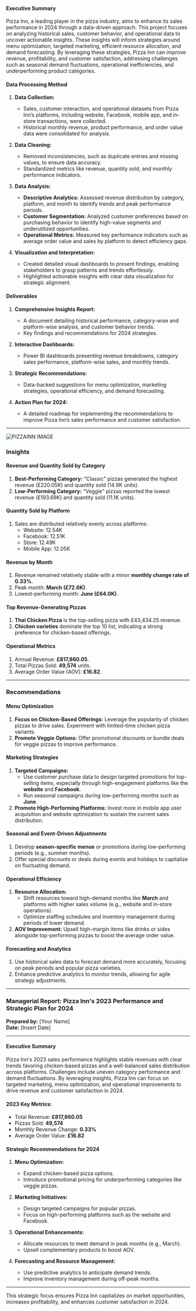 #### Executive Summary  
Pizza Inn, a leading player in the pizza industry, aims to enhance its sales performance in 2024 through a data-driven approach. This project focuses on analyzing historical sales, customer behavior, and operational data to uncover actionable insights. These insights will inform strategies around menu optimization, targeted marketing, efficient resource allocation, and demand forecasting. By leveraging these strategies, Pizza Inn can improve revenue, profitability, and customer satisfaction, addressing challenges such as seasonal demand fluctuations, operational inefficiencies, and underperforming product categories.

#### Data Processing Method  
1. **Data Collection:**  
   - Sales, customer interaction, and operational datasets from Pizza Inn’s platforms, including website, Facebook, mobile app, and in-store transactions, were collected.  
   - Historical monthly revenue, product performance, and order value data were consolidated for analysis.

2. **Data Cleaning:**  
   - Removed inconsistencies, such as duplicate entries and missing values, to ensure data accuracy.  
   - Standardized metrics like revenue, quantity sold, and monthly performance indicators.

3. **Data Analysis:**  
   - **Descriptive Analytics:** Assessed revenue distribution by category, platform, and month to identify trends and peak performance periods.    
   - **Customer Segmentation:** Analyzed customer preferences based on purchasing behavior to identify high-value segments and underutilized opportunities.  
   - **Operational Metrics:** Measured key performance indicators such as average order value and sales by platform to detect efficiency gaps.

4. **Visualization and Interpretation:**  
   - Created detailed visual dashboards to present findings, enabling stakeholders to grasp patterns and trends effortlessly.  
   - Highlighted actionable insights with clear data visualization for strategic alignment.

#### Deliverables  
1. **Comprehensive Insights Report:**  
   - A document detailing historical performance, category-wise and platform-wise analysis, and customer behavior trends.  
   - Key findings and recommendations for 2024 strategies.

2. **Interactive Dashboards:**  
   - Power BI dashboards presenting revenue breakdowns, category sales performance, platform-wise sales, and monthly trends.  

3. **Strategic Recommendations:**  
   - Data-backed suggestions for menu optimization, marketing strategies, operational efficiency, and demand forecasting.  

4. **Action Plan for 2024:**  
   - A detailed roadmap for implementing the recommendations to improve Pizza Inn’s sales performance and customer satisfaction.

---
![PIZZAINN IMAGE ](https://github.com/user-attachments/assets/b9d0f622-e00f-4403-8b7b-b833903da015)


### Insights
#### Revenue and Quantity Sold by Category
1. **Best-Performing Category:** "Classic" pizzas generated the highest revenue (£220.05K) and quantity sold (14.9K units).
2. **Low-Performing Category:** "Veggie" pizzas reported the lowest revenue (£193.69K) and quantity sold (11.1K units).

#### Quantity Sold by Platform
1. Sales are distributed relatively evenly across platforms:
   - Website: 12.54K
   - Facebook: 12.51K
   - Store: 12.49K
   - Mobile App: 12.05K

#### Revenue by Month
1. Revenue remained relatively stable with a minor **monthly change rate of 0.33%**.
2. Peak month: **March (£72.6K)**.
3. Lowest-performing month: **June (£64.0K)**.

#### Top Revenue-Generating Pizzas
1. **Thai Chicken Pizza** is the top-selling pizza with £43,434.25 revenue.
2. **Chicken varieties** dominate the top 10 list, indicating a strong preference for chicken-based offerings.

#### Operational Metrics
1. Annual Revenue: **£817,860.05**.
2. Total Pizzas Sold: **49,574** units.
3. Average Order Value (AOV): **£16.82**.

---

### Recommendations
#### Menu Optimization
1. **Focus on Chicken-Based Offerings:** Leverage the popularity of chicken pizzas to drive sales. Experiment with limited-time chicken pizza variants.
2. **Promote Veggie Options:** Offer promotional discounts or bundle deals for veggie pizzas to improve performance.

#### Marketing Strategies
1. **Targeted Campaigns:**
   - Use customer purchase data to design targeted promotions for top-selling items, especially through high-engagement platforms like the **website** and **Facebook**.
   - Run seasonal campaigns during low-performing months such as **June**.
2. **Promote High-Performing Platforms:** Invest more in mobile app user acquisition and website optimization to sustain the current sales distribution.

#### Seasonal and Event-Driven Adjustments
1. Develop **season-specific menus** or promotions during low-performing periods (e.g., summer months).
2. Offer special discounts or deals during events and holidays to capitalize on fluctuating demand.

#### Operational Efficiency
1. **Resource Allocation:**
   - Shift resources toward high-demand months like **March** and platforms with higher sales volume (e.g., website and in-store operations).
   - Optimize staffing schedules and inventory management during periods of lower demand.
2. **AOV Improvement:** Upsell high-margin items like drinks or sides alongside top-performing pizzas to boost the average order value.

#### Forecasting and Analytics
1. Use historical sales data to forecast demand more accurately, focusing on peak periods and popular pizza varieties.
2. Enhance predictive analytics to monitor trends, allowing for agile strategy adjustments.

---

### Managerial Report: Pizza Inn's 2023 Performance and Strategic Plan for 2024

**Prepared by:** [Your Name]  
**Date:** [Insert Date]  

---

#### Executive Summary
Pizza Inn's 2023 sales performance highlights stable revenues with clear trends favoring chicken-based pizzas and a well-balanced sales distribution across platforms. Challenges include uneven category performance and demand fluctuations. By leveraging insights, Pizza Inn can focus on targeted marketing, menu optimization, and operational improvements to drive revenue and customer satisfaction in 2024.

#### 2023 Key Metrics:
- Total Revenue: **£817,860.05**
- Pizzas Sold: **49,574**
- Monthly Revenue Change: **0.33%**
- Average Order Value: **£16.82**

#### Strategic Recommendations for 2024
1. **Menu Optimization:**
   - Expand chicken-based pizza options.
   - Introduce promotional pricing for underperforming categories like veggie pizzas.

2. **Marketing Initiatives:**
   - Design targeted campaigns for popular pizzas.
   - Focus on high-performing platforms such as the website and Facebook.

3. **Operational Enhancements:**
   - Allocate resources to meet demand in peak months (e.g., March).
   - Upsell complementary products to boost AOV.

4. **Forecasting and Resource Management:**
   - Use predictive analytics to anticipate demand trends.
   - Improve inventory management during off-peak months.

---

This strategic focus ensures Pizza Inn capitalizes on market opportunities, increases profitability, and enhances customer satisfaction in 2024.
